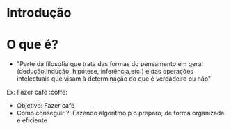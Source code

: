 # Introdução 

# O que é?

- "Parte da filosofia que trata das formas do pensamento em geral (dedução,indução, hipótese, inferência,etc.) e das operações intelectuais que visam à determinação do que é verdadeiro ou não"

Ex: Fazer café :coffe:
- Objetivo: Fazer café
- Como conseguir ?: Fazendo algoritmo p o preparo, de forma organizada e eficiente



